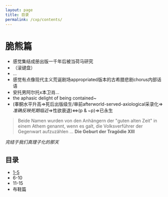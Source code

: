 ```yaml
---
layout: page
title: 目录
permalink: /cxp/contents/
---
```

# 脆熊篇


- 感觉集结成册出版一千年后被当荷马研究
- （滚键盘）
- ...
- 感觉有点像现代主义荒诞剧场appropriated版本的古希腊悲剧chorus内部话语
- 安托男阿尔托x本卫肖...
- the aphasic delight of being contained~
- (睾酮水平升高=>死后出版级生/审前afterworld-served-axiological采录化=>*准确反映死期临近*=>性欲衰退)<=>(p & ~p)=>已永生

> Beide Namen wurden von den Anhängern der "guten alten Zeit" in einem Athem genannt, wenn es galt, die Volksverführer der Gegenwart aufzuzählen ... **Die Geburt der Tragödie XIII**

*完结于我们真理子化的那天*


## 目录

- [1-5](/cxp/otf/)
- 6-10
- 11-15
- 布鞋篇



